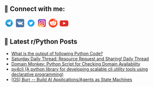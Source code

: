 ## 🔎 Connect with me:
[<img src="https://github.com/bullbesh/bullbesh/blob/main/images/Telegram.png" width="32" height="32" />](https://t.me/bullbesh)
[<img src="https://github.com/bullbesh/bullbesh/blob/main/images/VK.png" width="32" height="32" />](https://vk.com/bullbesh)
[<img src="https://github.com/bullbesh/bullbesh/blob/main/images/Twitter.png" width="32" height="32" />](https://twitter.com/bullbesh1)
[<img src="https://github.com/bullbesh/bullbesh/blob/main/images/Instagram.png" width="32" height="32" />](https://www.instagram.com/bullbesh)
[<img src="https://github.com/bullbesh/bullbesh/blob/main/images/Reddit.png" width="32" height="32" />](https://www.reddit.com/user/bullbesh)
[<img src="https://github.com/bullbesh/bullbesh/blob/main/images/YouTube.png" width="32" height="32" />](https://www.youtube.com/channel/UCtfjRs6uzgq5mfm8S06WTcg)

## 📕 Latest r/Python Posts
<!-- BLOG-POST-LIST:START -->
- [What is the output of following Python Code?](https://www.reddit.com/r/Python/comments/1dawxpm/what_is_the_output_of_following_python_code/)
- [Saturday Daily Thread: Resource Request and Sharing! Daily Thread](https://www.reddit.com/r/Python/comments/1dapn6d/saturday_daily_thread_resource_request_and/)
- [Domain Monkey: Python Script for Checking Domain Availability](https://www.reddit.com/r/Python/comments/1dakv63/domain_monkey_python_script_for_checking_domain/)
- [py4cli &lpar;A python library for developing scalable cli utility tools using declarative programming&rpar;](https://www.reddit.com/r/Python/comments/1dahhdx/py4cli_a_python_library_for_developing_scalable/)
- [[OS] Burr -- Build AI Applications/Agents as State Machines](https://www.reddit.com/r/Python/comments/1dagf30/os_burr_build_ai_applicationsagents_as_state/)
<!-- BLOG-POST-LIST:END -->
